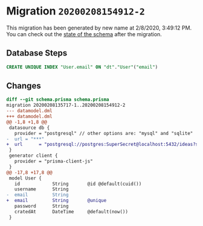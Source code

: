 # Migration `20200208154912-2`

This migration has been generated by new name at 2/8/2020, 3:49:12 PM.
You can check out the [state of the schema](./schema.prisma) after the migration.

## Database Steps

```sql
CREATE UNIQUE INDEX "User.email" ON "dt"."User"("email")
```

## Changes

```diff
diff --git schema.prisma schema.prisma
migration 20200208135717-1..20200208154912-2
--- datamodel.dml
+++ datamodel.dml
@@ -1,8 +1,8 @@
 datasource db {
   provider = "postgresql" // other options are: "mysql" and "sqlite"
-  url = "***"
+  url      = "postgresql://postgres:SuperSecret@localhost:5432/ideas?schema=dt"
 }
 generator client {
   provider = "prisma-client-js"
 }
@@ -17,8 +17,8 @@
 model User {
   id            String       @id @default(cuid())
   username      String 
-  email         String
+  email         String       @unique 
   password      String
   cratedAt      DateTime     @default(now())
 }
```


